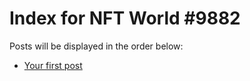 # Index for NFT World #9882
Posts will be displayed in the order below:

- [Your first post](./001-first.md)

